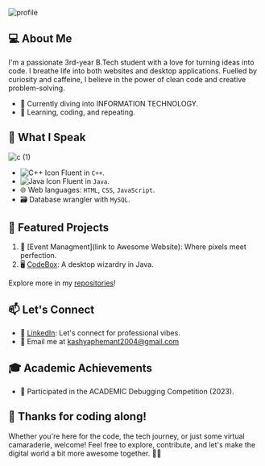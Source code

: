 ![profile](https://github.com/hemantkkashyap/hemantkkashyap/assets/122628923/dd975428-8cc6-4dee-9e72-25933f9d616a)

## 💻 About Me

I'm a passionate 3rd-year B.Tech student with a love for turning ideas into code. I breathe life into both websites and desktop applications. Fuelled by curiosity and caffeine, I believe in the power of clean code and creative problem-solving.

- 🔭 Currently diving into INFORMATION TECHNOLOGY.
- 🌱 Learning, coding, and repeating.

## 🚀 What I Speak

![c (1)](https://github.com/hemantkkashyap/hemantkkashyap/assets/122628923/f73416ec-dc8e-44f7-94d6-3bfa91e63451)
- ![C++ Icon](link_to_cpp_icon.png) Fluent in `C++`.
- ![Java Icon](link_to_java_icon.png) Fluent in `Java`.
- 🌐 Web languages: `HTML`, `CSS`, `JavaScript`.
- 🗃️ Database wrangler with `MySQL`.

## 🌟 Featured Projects

1. 🚀 [Event Managment](link to Awesome Website): Where pixels meet perfection.
2. 🖥️ [CodeBox](https://github.com/hemant052004/CodeBox.git): A desktop wizardry in Java.

Explore more in my [repositories](https://github.com/hemant052004)!

## 📫 Let's Connect

- 💼 [LinkedIn](https://www.linkedin.com/in/hemant-kumar-kashyap-918a0b236): Let's connect for professional vibes.
- 📧 Email me at [kashyaphemant2004@gmail.com](mailto:kashyaphemant2004@gmail.com)

## 🎓 Academic Achievements

- 🚀 Participated in the ACADEMIC Debugging Competition (2023).

## 🌈 Thanks for coding along!

Whether you're here for the code, the tech journey, or just some virtual camaraderie, welcome! Feel free to explore, contribute, and let's make the digital world a bit more awesome together. 🚀✨
